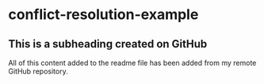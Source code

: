 # conflict-resolution-example

 ## This is a subheading created on GitHub

  All of this content added to the readme file has been added from my remote GitHub repository.
